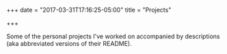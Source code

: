 +++
date = "2017-03-31T17:16:25-05:00"
title = "Projects"

+++

Some of the personal projects I've worked on accompanied by descriptions (aka abbreviated versions of their README).
